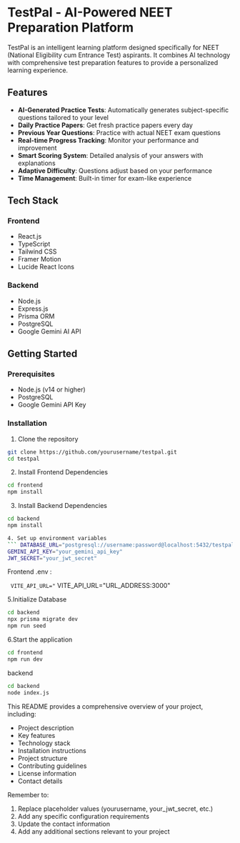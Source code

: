 # TestPal - AI-Powered NEET Preparation Platform

TestPal is an intelligent learning platform designed specifically for NEET (National Eligibility cum Entrance Test) aspirants. It combines AI technology with comprehensive test preparation features to provide a personalized learning experience.

## Features

- **AI-Generated Practice Tests**: Automatically generates subject-specific questions tailored to your level
- **Daily Practice Papers**: Get fresh practice papers every day
- **Previous Year Questions**: Practice with actual NEET exam questions
- **Real-time Progress Tracking**: Monitor your performance and improvement
- **Smart Scoring System**: Detailed analysis of your answers with explanations
- **Adaptive Difficulty**: Questions adjust based on your performance
- **Time Management**: Built-in timer for exam-like experience

## Tech Stack

### Frontend
- React.js
- TypeScript
- Tailwind CSS
- Framer Motion
- Lucide React Icons

### Backend
- Node.js
- Express.js
- Prisma ORM
- PostgreSQL
- Google Gemini AI API

## Getting Started

### Prerequisites
- Node.js (v14 or higher)
- PostgreSQL
- Google Gemini API Key

### Installation

1. Clone the repository
```bash
git clone https://github.com/yourusername/testpal.git
cd testpal
```

2. Install Frontend Dependencies
```bash
cd frontend
npm install     
```

3. Install Backend Dependencies     
```bash
cd backend
npm install

4. Set up environment variables
``` DATABASE_URL="postgresql://username:password@localhost:5432/testpal"
GEMINI_API_KEY="your_gemini_api_key"
JWT_SECRET="your_jwt_secret"
```
Frontend .env :

``` VITE_API_URL="``` VITE_API_URL="URL_ADDRESS:3000"


5.Initialize Database
```bash 
cd backend
npx prisma migrate dev
npm run seed
```

6.Start the application
```bash
cd frontend
npm run dev 
```
backend
```bash
cd backend
node index.js
```




This README provides a comprehensive overview of your project, including:
- Project description
- Key features
- Technology stack
- Installation instructions
- Project structure
- Contributing guidelines
- License information
- Contact details

Remember to:
1. Replace placeholder values (yourusername, your_jwt_secret, etc.)
2. Add any specific configuration requirements
3. Update the contact information
4. Add any additional sections relevant to your project
